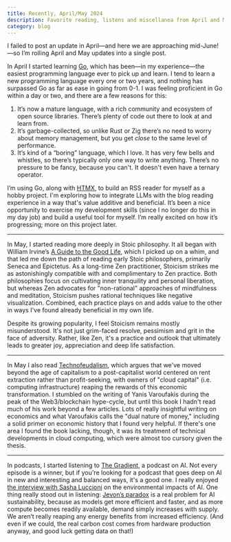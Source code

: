 ```yaml
---
title: Recently, April/May 2024
description: Favorite reading, listens and miscellanea from April and May.
category: blog
---
```


I failed to post an update in April—and here we are approaching mid-June!—so I’m
rolling April and May updates into a single post.

In April I started learning [Go](https://go.dev/), which has been—in my
experience—the easiest programming language ever to pick up and learn. I tend to
learn a new programming language every one or two years, and nothing has
surpassed Go as far as ease in going from 0-1. I was feeling proficient in Go
within a day or two, and there are a few reasons for this: 

1. It’s now a mature language, with a rich community and ecosystem of open
   source libraries. There’s plenty of code out there to look at and learn from.
2. It’s garbage-collected, so unlike Rust or Zig there’s no need to worry
   about memory management, but you get *close* to the same level of
   performance. 
3. It’s kind of a “boring” language, which I love. It has very few bells and
   whistles, so there’s typically only one way to write anything. There’s no
   pressure to be fancy, because you can't. It doesn't even have a ternary
   operator.

I’m using Go, along with [HTMX](https://htmx.org), to build an RSS reader for
myself as a hobby project. I'm exploring how to integrate LLMs with the blog
reading experience in a way that's value additive and beneficial. It’s been a
nice opportunity to exercise my development skills (since I no longer do this in
my day job) and build a useful tool for myself. I’m really excited on how it’s
progressing; more on this project later.

---

In May, I started reading more deeply in Stoic philosophy. It all began with
William Irvine’s [A Guide to the Good
Life](https://bookshop.org/p/books/a-guide-to-the-good-life-the-ancient-art-of-stoic-joy-william-b-irvine/7418429?ean=9780195374612),
which I picked up on a whim, and that led me down the path of reading early
Stoic philosophers, primarily Seneca and Epictetus. As a long-time Zen
practitioner, Stoicism strikes me as astonishingly compatible with and
complimentary to Zen practice. Both philosophies focus on cultivating inner
tranquility and personal liberation, but whereas Zen advocates for
"non-rational" approaches of mindfulness and meditation, Stoicism pushes
rational techniques like negative visualization.  Combined, each practice plays
on and adds value to the other in ways I've found already beneficial in my own
life.

Despite its growing popularity, I feel Stoicism remains mostly misunderstood.
It's not just grim-faced resolve, pessimism and grit in the face of adversity.
Rather, like Zen, it's a practice and outlook that ultimately leads to greater
joy, appreciation and deep life satisfaction.

---

In May I also read
[Technofeudalism](https://bookshop.org/p/books/technofeudalism-what-killed-capitalism-yanis-varoufakis/20435382?ean=9781685891244),
which argues that we've moved beyond the age of capitalism to a post-capitalist
world centered on rent extraction rather than profit-seeking, with owners of
"cloud capital" (i.e. computing infrastructure) reaping the rewards of this
economic transformation.  I stumbled on the writing of Yanis Varoufakis during
the peak of the Web3/blockchain hype-cycle, but until this book I hadn't read
much of his work beyond a few articles. Lots of really insightful writing on
economics and what Varoufakis calls the "dual nature of money," including a
solid primer on economic history that I found very helpful. If there's one area
I found the book lacking, though, it was its treatment of technical developments
in cloud computing, which were almost too cursory given the thesis.

---

In podcasts, I started listening to [The
Gradient](https://thegradient.pub/about/), a podcast on AI. Not every episode is
a winner, but if you're looking for a podcast that goes deep on AI in new and
interesting and balanced ways, it's a good one. I really enjoyed [the interview
with Sasha
Luccioni](https://thegradientpub.substack.com/p/sasha-luccioni-ai-climate-change-bias-ethics)
on the environmental impacts of AI. One thing really stood out in listening:
[Jevon’s paradox](https://en.wikipedia.org/wiki/Jevons_paradox) is a real
problem for AI sustainability, because as models get more efficient and faster,
and as more compute becomes readily available, demand simply increases with
supply. We aren’t really reaping any energy benefits from increased efficiency.
(And even if we could, the real carbon cost comes from hardware production
anyway, and good luck getting data on that!)

